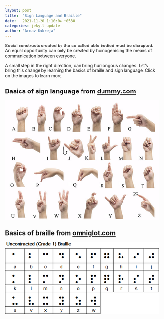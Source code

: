 ```yaml
---
layout: post
title:  "Sign Language and Braille"
date:   2021-11-20 1:10:04 +0530
categories: jekyll update
author: "Arnav Kukreja"
---
```

Social constructs created by the so called able bodied must be disrupted. An equal opportunity can only be created by homogenising the means of communication between everyone.

A small step in the right direction, can bring humongous changes. Let’s bring this change by learning the basics of braille and sign language. Click on the images to learn more.

## Basics of sign language from [dummy.com](dummy.com) 

![sign-language]( /assets/images/sign-language.jpg "sign language")

## Basics of braille from [omniglot.com](omniglot.com)

![braille]( /assets/images/braille.gif "braille")